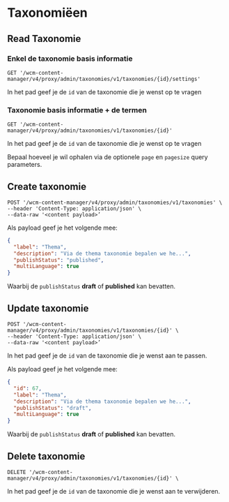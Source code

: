 # Taxonomiëen

## Read Taxonomie 
### Enkel de taxonomie basis informatie
```shell
GET '/wcm-content-manager/v4/proxy/admin/taxonomies/v1/taxonomies/{id}/settings'
```

In het pad geef je de `id` van de taxonomie die je wenst op te vragen

### Taxonomie basis informatie + de termen 

```shell
GET '/wcm-content-manager/v4/proxy/admin/taxonomies/v1/taxonomies/{id}'
```

In het pad geef je de `id` van de taxonomie die je wenst op te vragen

Bepaal hoeveel je wil ophalen via de optionele `page` en `pagesize` query parameters.

## Create taxonomie

```shell
POST '/wcm-content-manager/v4/proxy/admin/taxonomies/v1/taxonomies' \
--header 'Content-Type: application/json' \
--data-raw '<content payload>’
```

Als payload geef je het volgende mee: 

```json
{
  "label": "Thema",
  "description": "Via de thema taxonomie bepalen we he...",
  "publishStatus": "published",
  "multiLanguage": true
}
```

Waarbij de `publishStatus` **draft** of **published** kan bevatten.

## Update taxonomie
```shell
POST '/wcm-content-manager/v4/proxy/admin/taxonomies/v1/taxonomies/{id}' \
--header 'Content-Type: application/json' \
--data-raw '<content payload>’
```

In het pad geef je de `id` van de taxonomie die je wenst aan te passen.

Als payload geef je het volgende mee: 

```json
{
  "id": 67,
  "label": "Thema",
  "description": "Via de thema taxonomie bepalen we he...",
  "publishStatus": "draft",
  "multiLanguage": true
}
```

Waarbij de `publishStatus` **draft** of **published** kan bevatten.

## Delete taxonomie
```shell
DELETE '/wcm-content-manager/v4/proxy/admin/taxonomies/v1/taxonomies/{id}' \
```

In het pad geef je de `id` van de taxonomie die je wenst aan te verwijderen.